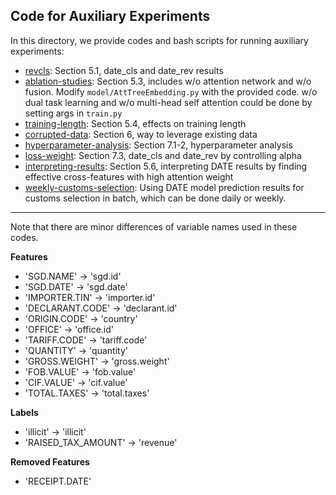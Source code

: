 ## Code for Auxiliary Experiments

In this directory, we provide codes and bash scripts for running auxiliary experiments:
* [revcls](./kdd2020-exp-revcls/): Section 5.1, date_cls and date_rev results 
* [ablation-studies](./kdd2020-exp-ablation-studies/): Section 5.3, includes w/o attention network and w/o fusion. Modify `model/AttTreeEmbedding.py` with the provided code. w/o dual task learning and w/o multi-head self attention could be done by setting args in `train.py`
* [training-length](./kdd2020-exp-training-length/): Section 5.4, effects on training length
* [corrupted-data](./kdd2020-exp-corrupted-data/): Section 6, way to leverage existing data
* [hyperparameter-analysis](./kdd2020-exp-hyperparameter-analysis): Section 7.1-2, hyperparameter analysis
* [loss-weight](./kdd2020-exp-loss-weight): Section 7.3, date_cls and date_rev by controlling alpha
* [interpreting-results](./Interpreting-DATE-Results.ipynb): Section 5.6, interpreting DATE results by finding effective cross-features with high attention weight 
* [weekly-customs-selection](./weekly-customs-selection/): Using DATE model prediction results for customs selection in batch, which can be done daily or weekly.

---

Note that there are minor differences of variable names used in these codes.

**Features**
* 'SGD.NAME' → 'sgd.id'
* 'SGD.DATE' → 'sgd.date'
* 'IMPORTER.TIN' → 'importer.id'
* 'DECLARANT.CODE' → 'declarant.id'
* 'ORIGIN.CODE' → 'country'
* 'OFFICE' → 'office.id'
* 'TARIFF.CODE' → 'tariff.code'
* 'QUANTITY' → 'quantity'
* 'GROSS.WEIGHT' → 'gross.weight'
* 'FOB.VALUE' → 'fob.value'
* 'CIF.VALUE' → 'cif.value'
* 'TOTAL.TAXES' → 'total.taxes'

**Labels**
* 'illicit' → 'illicit'
* 'RAISED_TAX_AMOUNT' → 'revenue'

**Removed Features**
* 'RECEIPT.DATE'
